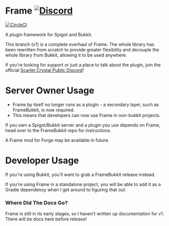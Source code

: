 # Frame [![Discord](https://img.shields.io/badge/discord-join-7286da.svg)](https://discord.gg/PWNHf)
[![CircleCI](https://img.shields.io/circleci/project/hedgehog1029/Frame.svg)](https://circleci.com/gh/hedgehog1029/Frame/)

A plugin framework for Spigot and Bukkit.

This branch (v1) is a complete overhaul of Frame. The whole library has been rewritten from scratch
to provide greater flexibility and decouple the whole library from Bukkit, allowing it
to be used anywhere.

If you're looking for support or just a place to talk about the plugin, join the official [Scarlet Crystal Public Discord](https://discord.gg/PWNHf)!

# Server Owner Usage
* Frame by itself no longer runs as a plugin - a secondary layer, such as FrameBukkit, is now required.
* This means that developers can now use Frame in non-bukkit projects.

If you own a Spigot/Bukkit server and a plugin you use depends on Frame, head over to the FrameBukkit repo for instructions. 

A Frame mod for Forge may be available in future.

# Developer Usage
If you're using Bukkit, you'll want to grab a FrameBukkit release instead. 

If you're using Frame in a standalone project, you will be able to add it as a  Gradle dependency when I get around to figuring that out.

### Where Did The Docs Go?

Frame is still in its early stages, so I haven't written up documentation for v1.
There will be docs here before release!
